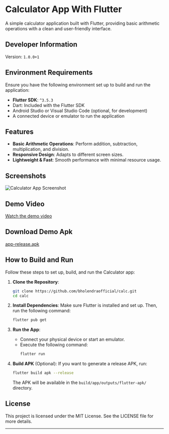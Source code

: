 # Calculator App With Flutter

A simple calculator application built with Flutter, providing basic arithmetic operations with a clean and user-friendly interface.

## Developer Information
Version: `1.0.0+1`

## Environment Requirements
Ensure you have the following environment set up to build and run the application:

- **Flutter SDK**: `^3.5.3`
- Dart: Included with the Flutter SDK
- Android Studio or Visual Studio Code (optional, for development)
- A connected device or emulator to run the application

## Features
- **Basic Arithmetic Operations**: Perform addition, subtraction, multiplication, and division.
- **Responsive Design**: Adapts to different screen sizes.
- **Lightweight & Fast**: Smooth performance with minimal resource usage.

## Screenshots
![Calculator App Screenshot](https://github.com/user-attachments/assets/443542db-8818-48de-b715-b9e4054bd42a)

## Demo Video
[Watch the demo video](https://github.com/user-attachments/assets/c4f3275c-2232-43c3-af49-94444d0aed58)


## Download Demo Apk
[app-release.apk](https://github.com/bholendraofficial/calc/raw/refs/heads/master/design/app-release.apk)

## How to Build and Run
Follow these steps to set up, build, and run the Calculator app:

1. **Clone the Repository**:
   ```bash
   git clone https://github.com/bholendraofficial/calc.git
   cd calc
   ```

2. **Install Dependencies**:
   Make sure Flutter is installed and set up. Then, run the following command:
   ```bash
   flutter pub get
   ```

3. **Run the App**:
   - Connect your physical device or start an emulator.
   - Execute the following command:
     ```bash
     flutter run
     ```

4. **Build APK** (Optional):
   If you want to generate a release APK, run:
   ```bash
   flutter build apk --release
   ```
   The APK will be available in the `build/app/outputs/flutter-apk/` directory.

## License
This project is licensed under the MIT License. See the LICENSE file for more details.

---
